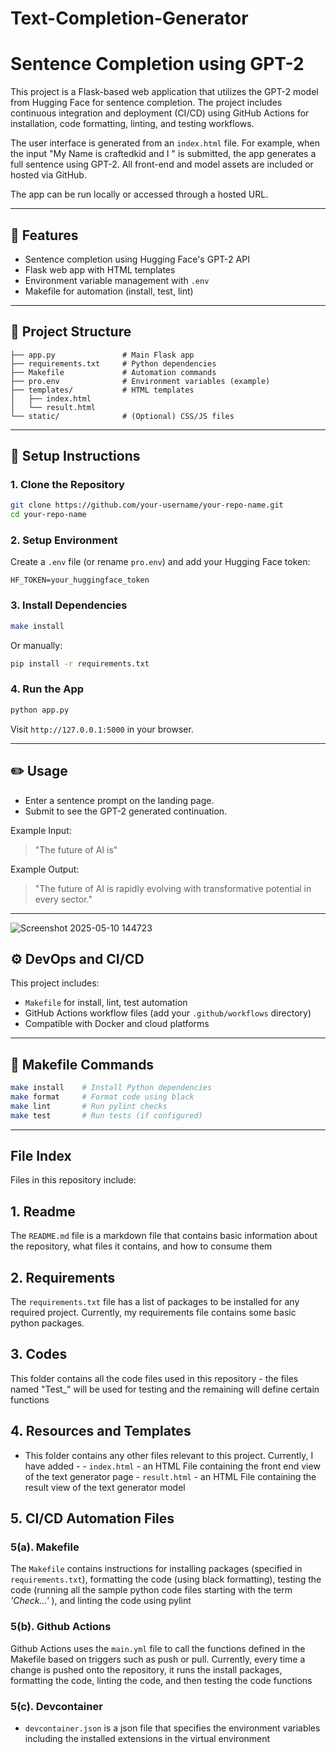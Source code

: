 
#  Text-Completion-Generator

# Sentence Completion using GPT-2

This project is a Flask-based web application that utilizes the GPT-2 model from Hugging Face for sentence completion. The project includes continuous integration and deployment (CI/CD) using GitHub Actions for installation, code formatting, linting, and testing workflows.

The user interface is generated from an `index.html` file. For example, when the input "My Name is craftedkid and I " is submitted, the app generates a full sentence using GPT-2. All front-end and model assets are included or hosted via GitHub.

The app can be run locally or accessed through a hosted URL.


---

## 🚀 Features

- Sentence completion using Hugging Face's GPT-2 API
- Flask web app with HTML templates
- Environment variable management with `.env`
- Makefile for automation (install, test, lint)

---

## 📂 Project Structure

```
├── app.py               # Main Flask app
├── requirements.txt     # Python dependencies
├── Makefile             # Automation commands
├── pro.env              # Environment variables (example)
├── templates/           # HTML templates
│   ├── index.html
│   └── result.html
└── static/              # (Optional) CSS/JS files
```

---

## 🔧 Setup Instructions

### 1. Clone the Repository

```bash
git clone https://github.com/your-username/your-repo-name.git
cd your-repo-name
```

### 2. Setup Environment

Create a `.env` file (or rename `pro.env`) and add your Hugging Face token:

```
HF_TOKEN=your_huggingface_token
```

### 3. Install Dependencies

```bash
make install
```

Or manually:

```bash
pip install -r requirements.txt
```

### 4. Run the App

```bash
python app.py
```

Visit `http://127.0.0.1:5000` in your browser.

---

## ✏️ Usage

- Enter a sentence prompt on the landing page.
- Submit to see the GPT-2 generated continuation.

Example Input:
> "The future of AI is"

Example Output:
> "The future of AI is rapidly evolving with transformative potential in every sector."

---
![Screenshot 2025-05-10 144723](https://github.com/user-attachments/assets/2e4d9875-b564-465e-8df2-343b9e400a8d)

## ⚙️ DevOps and CI/CD

This project includes:
- `Makefile` for install, lint, test automation
- GitHub Actions workflow files (add your `.github/workflows` directory)
- Compatible with Docker and cloud platforms

---

## 🧪 Makefile Commands

```bash
make install    # Install Python dependencies
make format     # Format code using black
make lint       # Run pylint checks
make test       # Run tests (if configured)
```

---
## File Index

Files in this repository include:


## 1. Readme
  The `README.md` file is a markdown file that contains basic information about the repository, what files it contains, and how to consume them


## 2. Requirements
  The `requirements.txt` file has a list of packages to be installed for any required project. Currently, my requirements file contains some basic python packages.


## 3. Codes
  This folder contains all the code files used in this repository - the files named "Test_" will be used for testing and the remaining will define certain functions


## 4. Resources and Templates
  -  This folder contains any other files relevant to this project. Currently, I have added -
    -  `index.html` - an HTML File containing the front end view of the text generator page
    -  `result.html` - an HTML File containing the result view of the text generator model


## 5. CI/CD Automation Files


  ### 5(a). Makefile
  The `Makefile` contains instructions for installing packages (specified in `requirements.txt`), formatting the code (using black formatting), testing the code (running all the sample python code files starting with the term *'Check...'* ), and linting the code using pylint


  ### 5(b). Github Actions
  Github Actions uses the `main.yml` file to call the functions defined in the Makefile based on triggers such as push or pull. Currently, every time a change is pushed onto the repository, it runs the install packages, formatting the code, linting the code, and then testing the code functions


  ### 5(c). Devcontainer
  * `devcontainer.json` is a json file that specifies the environment variables including the installed extensions in the virtual environment
